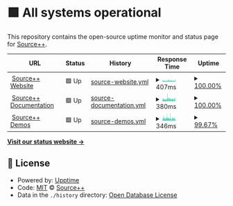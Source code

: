 # <!--live status--> **🟩 All systems operational**

This repository contains the open-source uptime monitor and status page for [Source++](https://sourceplus.plus).

<!--start: status pages-->
<!-- This summary is generated by Upptime (https://github.com/upptime/upptime) -->
<!-- Do not edit this manually, your changes will be overwritten -->
<!-- prettier-ignore -->
| URL | Status | History | Response Time | Uptime |
| --- | ------ | ------- | ------------- | ------ |
| <img alt="" src="https://icons.duckduckgo.com/ip3/sourceplus.plus.ico" height="13"> [Source++ Website](https://sourceplus.plus) | 🟩 Up | [source-website.yml](https://github.com/sourceplusplus/status/commits/HEAD/history/source-website.yml) | <details><summary><img alt="Response time graph" src="./graphs/source-website/response-time-week.png" height="20"> 407ms</summary><br><a href="https://status.sourceplus.plus/history/source-website"><img alt="Response time 404" src="https://img.shields.io/endpoint?url=https%3A%2F%2Fraw.githubusercontent.com%2Fsourceplusplus%2Fstatus%2FHEAD%2Fapi%2Fsource-website%2Fresponse-time.json"></a><br><a href="https://status.sourceplus.plus/history/source-website"><img alt="24-hour response time 445" src="https://img.shields.io/endpoint?url=https%3A%2F%2Fraw.githubusercontent.com%2Fsourceplusplus%2Fstatus%2FHEAD%2Fapi%2Fsource-website%2Fresponse-time-day.json"></a><br><a href="https://status.sourceplus.plus/history/source-website"><img alt="7-day response time 407" src="https://img.shields.io/endpoint?url=https%3A%2F%2Fraw.githubusercontent.com%2Fsourceplusplus%2Fstatus%2FHEAD%2Fapi%2Fsource-website%2Fresponse-time-week.json"></a><br><a href="https://status.sourceplus.plus/history/source-website"><img alt="30-day response time 404" src="https://img.shields.io/endpoint?url=https%3A%2F%2Fraw.githubusercontent.com%2Fsourceplusplus%2Fstatus%2FHEAD%2Fapi%2Fsource-website%2Fresponse-time-month.json"></a><br><a href="https://status.sourceplus.plus/history/source-website"><img alt="1-year response time 404" src="https://img.shields.io/endpoint?url=https%3A%2F%2Fraw.githubusercontent.com%2Fsourceplusplus%2Fstatus%2FHEAD%2Fapi%2Fsource-website%2Fresponse-time-year.json"></a></details> | <details><summary><a href="https://status.sourceplus.plus/history/source-website">100.00%</a></summary><a href="https://status.sourceplus.plus/history/source-website"><img alt="All-time uptime 100.00%" src="https://img.shields.io/endpoint?url=https%3A%2F%2Fraw.githubusercontent.com%2Fsourceplusplus%2Fstatus%2FHEAD%2Fapi%2Fsource-website%2Fuptime.json"></a><br><a href="https://status.sourceplus.plus/history/source-website"><img alt="24-hour uptime 100.00%" src="https://img.shields.io/endpoint?url=https%3A%2F%2Fraw.githubusercontent.com%2Fsourceplusplus%2Fstatus%2FHEAD%2Fapi%2Fsource-website%2Fuptime-day.json"></a><br><a href="https://status.sourceplus.plus/history/source-website"><img alt="7-day uptime 100.00%" src="https://img.shields.io/endpoint?url=https%3A%2F%2Fraw.githubusercontent.com%2Fsourceplusplus%2Fstatus%2FHEAD%2Fapi%2Fsource-website%2Fuptime-week.json"></a><br><a href="https://status.sourceplus.plus/history/source-website"><img alt="30-day uptime 100.00%" src="https://img.shields.io/endpoint?url=https%3A%2F%2Fraw.githubusercontent.com%2Fsourceplusplus%2Fstatus%2FHEAD%2Fapi%2Fsource-website%2Fuptime-month.json"></a><br><a href="https://status.sourceplus.plus/history/source-website"><img alt="1-year uptime 100.00%" src="https://img.shields.io/endpoint?url=https%3A%2F%2Fraw.githubusercontent.com%2Fsourceplusplus%2Fstatus%2FHEAD%2Fapi%2Fsource-website%2Fuptime-year.json"></a></details>
| <img alt="" src="https://icons.duckduckgo.com/ip3/docs.sourceplus.plus.ico" height="13"> [Source++ Documentation](https://docs.sourceplus.plus) | 🟩 Up | [source-documentation.yml](https://github.com/sourceplusplus/status/commits/HEAD/history/source-documentation.yml) | <details><summary><img alt="Response time graph" src="./graphs/source-documentation/response-time-week.png" height="20"> 380ms</summary><br><a href="https://status.sourceplus.plus/history/source-documentation"><img alt="Response time 395" src="https://img.shields.io/endpoint?url=https%3A%2F%2Fraw.githubusercontent.com%2Fsourceplusplus%2Fstatus%2FHEAD%2Fapi%2Fsource-documentation%2Fresponse-time.json"></a><br><a href="https://status.sourceplus.plus/history/source-documentation"><img alt="24-hour response time 424" src="https://img.shields.io/endpoint?url=https%3A%2F%2Fraw.githubusercontent.com%2Fsourceplusplus%2Fstatus%2FHEAD%2Fapi%2Fsource-documentation%2Fresponse-time-day.json"></a><br><a href="https://status.sourceplus.plus/history/source-documentation"><img alt="7-day response time 380" src="https://img.shields.io/endpoint?url=https%3A%2F%2Fraw.githubusercontent.com%2Fsourceplusplus%2Fstatus%2FHEAD%2Fapi%2Fsource-documentation%2Fresponse-time-week.json"></a><br><a href="https://status.sourceplus.plus/history/source-documentation"><img alt="30-day response time 395" src="https://img.shields.io/endpoint?url=https%3A%2F%2Fraw.githubusercontent.com%2Fsourceplusplus%2Fstatus%2FHEAD%2Fapi%2Fsource-documentation%2Fresponse-time-month.json"></a><br><a href="https://status.sourceplus.plus/history/source-documentation"><img alt="1-year response time 395" src="https://img.shields.io/endpoint?url=https%3A%2F%2Fraw.githubusercontent.com%2Fsourceplusplus%2Fstatus%2FHEAD%2Fapi%2Fsource-documentation%2Fresponse-time-year.json"></a></details> | <details><summary><a href="https://status.sourceplus.plus/history/source-documentation">100.00%</a></summary><a href="https://status.sourceplus.plus/history/source-documentation"><img alt="All-time uptime 100.00%" src="https://img.shields.io/endpoint?url=https%3A%2F%2Fraw.githubusercontent.com%2Fsourceplusplus%2Fstatus%2FHEAD%2Fapi%2Fsource-documentation%2Fuptime.json"></a><br><a href="https://status.sourceplus.plus/history/source-documentation"><img alt="24-hour uptime 100.00%" src="https://img.shields.io/endpoint?url=https%3A%2F%2Fraw.githubusercontent.com%2Fsourceplusplus%2Fstatus%2FHEAD%2Fapi%2Fsource-documentation%2Fuptime-day.json"></a><br><a href="https://status.sourceplus.plus/history/source-documentation"><img alt="7-day uptime 100.00%" src="https://img.shields.io/endpoint?url=https%3A%2F%2Fraw.githubusercontent.com%2Fsourceplusplus%2Fstatus%2FHEAD%2Fapi%2Fsource-documentation%2Fuptime-week.json"></a><br><a href="https://status.sourceplus.plus/history/source-documentation"><img alt="30-day uptime 100.00%" src="https://img.shields.io/endpoint?url=https%3A%2F%2Fraw.githubusercontent.com%2Fsourceplusplus%2Fstatus%2FHEAD%2Fapi%2Fsource-documentation%2Fuptime-month.json"></a><br><a href="https://status.sourceplus.plus/history/source-documentation"><img alt="1-year uptime 100.00%" src="https://img.shields.io/endpoint?url=https%3A%2F%2Fraw.githubusercontent.com%2Fsourceplusplus%2Fstatus%2FHEAD%2Fapi%2Fsource-documentation%2Fuptime-year.json"></a></details>
| <img alt="" src="https://icons.duckduckgo.com/ip3/demo.sourceplus.plus.ico" height="13"> [Source++ Demos](https://demo.sourceplus.plus) | 🟩 Up | [source-demos.yml](https://github.com/sourceplusplus/status/commits/HEAD/history/source-demos.yml) | <details><summary><img alt="Response time graph" src="./graphs/source-demos/response-time-week.png" height="20"> 346ms</summary><br><a href="https://status.sourceplus.plus/history/source-demos"><img alt="Response time 366" src="https://img.shields.io/endpoint?url=https%3A%2F%2Fraw.githubusercontent.com%2Fsourceplusplus%2Fstatus%2FHEAD%2Fapi%2Fsource-demos%2Fresponse-time.json"></a><br><a href="https://status.sourceplus.plus/history/source-demos"><img alt="24-hour response time 402" src="https://img.shields.io/endpoint?url=https%3A%2F%2Fraw.githubusercontent.com%2Fsourceplusplus%2Fstatus%2FHEAD%2Fapi%2Fsource-demos%2Fresponse-time-day.json"></a><br><a href="https://status.sourceplus.plus/history/source-demos"><img alt="7-day response time 346" src="https://img.shields.io/endpoint?url=https%3A%2F%2Fraw.githubusercontent.com%2Fsourceplusplus%2Fstatus%2FHEAD%2Fapi%2Fsource-demos%2Fresponse-time-week.json"></a><br><a href="https://status.sourceplus.plus/history/source-demos"><img alt="30-day response time 366" src="https://img.shields.io/endpoint?url=https%3A%2F%2Fraw.githubusercontent.com%2Fsourceplusplus%2Fstatus%2FHEAD%2Fapi%2Fsource-demos%2Fresponse-time-month.json"></a><br><a href="https://status.sourceplus.plus/history/source-demos"><img alt="1-year response time 366" src="https://img.shields.io/endpoint?url=https%3A%2F%2Fraw.githubusercontent.com%2Fsourceplusplus%2Fstatus%2FHEAD%2Fapi%2Fsource-demos%2Fresponse-time-year.json"></a></details> | <details><summary><a href="https://status.sourceplus.plus/history/source-demos">99.67%</a></summary><a href="https://status.sourceplus.plus/history/source-demos"><img alt="All-time uptime 96.91%" src="https://img.shields.io/endpoint?url=https%3A%2F%2Fraw.githubusercontent.com%2Fsourceplusplus%2Fstatus%2FHEAD%2Fapi%2Fsource-demos%2Fuptime.json"></a><br><a href="https://status.sourceplus.plus/history/source-demos"><img alt="24-hour uptime 100.00%" src="https://img.shields.io/endpoint?url=https%3A%2F%2Fraw.githubusercontent.com%2Fsourceplusplus%2Fstatus%2FHEAD%2Fapi%2Fsource-demos%2Fuptime-day.json"></a><br><a href="https://status.sourceplus.plus/history/source-demos"><img alt="7-day uptime 99.67%" src="https://img.shields.io/endpoint?url=https%3A%2F%2Fraw.githubusercontent.com%2Fsourceplusplus%2Fstatus%2FHEAD%2Fapi%2Fsource-demos%2Fuptime-week.json"></a><br><a href="https://status.sourceplus.plus/history/source-demos"><img alt="30-day uptime 96.40%" src="https://img.shields.io/endpoint?url=https%3A%2F%2Fraw.githubusercontent.com%2Fsourceplusplus%2Fstatus%2FHEAD%2Fapi%2Fsource-demos%2Fuptime-month.json"></a><br><a href="https://status.sourceplus.plus/history/source-demos"><img alt="1-year uptime 96.91%" src="https://img.shields.io/endpoint?url=https%3A%2F%2Fraw.githubusercontent.com%2Fsourceplusplus%2Fstatus%2FHEAD%2Fapi%2Fsource-demos%2Fuptime-year.json"></a></details>

<!--end: status pages-->

[**Visit our status website →**](https://status.sourceplus.plus)

## 📄 License

- Powered by: [Upptime](https://github.com/upptime/upptime)
- Code: [MIT](./LICENSE) © [Source++](https://sourceplus.plus)
- Data in the `./history` directory: [Open Database License](https://opendatacommons.org/licenses/odbl/1-0/)

